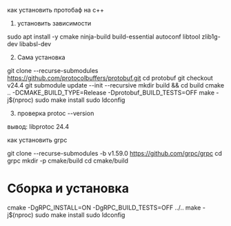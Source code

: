 как установить протобаф на с++

1) установить зависимости

sudo apt install -y cmake ninja-build build-essential autoconf libtool zlib1g-dev libabsl-dev 

2) Сама установка

git clone --recurse-submodules https://github.com/protocolbuffers/protobuf.git
cd protobuf
git checkout v24.4
git submodule update --init --recursive
mkdir build && cd build
cmake ..     -DCMAKE_BUILD_TYPE=Release     -Dprotobuf_BUILD_TESTS=OFF
make -j$(nproc)
sudo make install
sudo ldconfig

3) проверка
protoc --version

вывод: libprotoc 24.4


как установить grpc

git clone --recurse-submodules -b v1.59.0 https://github.com/grpc/grpc
cd grpc
mkdir -p cmake/build
cd cmake/build

# Сборка и установка
cmake -DgRPC_INSTALL=ON -DgRPC_BUILD_TESTS=OFF ../..
make -j$(nproc)
sudo make install
sudo ldconfig